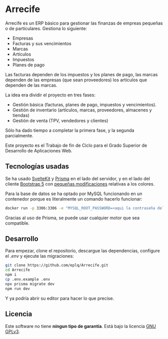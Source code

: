 # Arrecife

Arrecife es un ERP básico para gestionar las finanzas de empreas pequeñas o de particulares. Gestiona lo siguiente:

- Empresas
- Facturas y sus vencimientos
- Marcas
- Artículos
- Impuestos
- Planes de pago

Las facturas dependen de los impuestos y los planes de pago, las marcas dependen de las empresas (que sean proveedores) los artículos que dependen de las marcas.

La idea era dividir el proyecto en tres fases:

- Gestión básica (facturas, planes de pago, impuestos y vencimientos).
- Gestión de inventario (artículos, marcas, proveedores, almacenes y tiendas)
- Gestión de venta (TPV, vendedores y clientes)

Sólo ha dado tiempo a completar la primera fase, y la segunda parcialmente.

Este proyecto es el Trabajo de fin de Ciclo para el Grado Superior de Desarrollo de Aplicaciones Web.

## Tecnologías usadas

Se ha usado [SvelteKit](https://kit.svelte.dev) y [Prisma](https://prisma.io) en el lado del servidor, y en el lado del cliente [Bootstrap 5](https://getbootstrap.com) con [pequeñas modificaciones](./src/lib/custom.scss) relativas a los colores.

Para la base de datos se ha optado por MySQL funcionando en un contenedor porque es literalmente un comando hacerlo funcionar:

```sh
docker run -p 3306:3306 -e "MYSQL_ROOT_PASSWORD=<aqui la contraseña del usuario root>" -d mysql
```

Gracias al uso de Prisma, se puede usar cualquier motor que sea compatible.

## Desarrollo

Para empezar, clone el repositorio, descargue las dependencias, configure el *.env* y ejecute las migraciones:

```sh
git clone https://github.com/eplq/Arrecife.git
cd Arrecife
npm i
cp .env.example .env
npx prisma migrate dev
npm run dev
```

Y ya podría abrir su editor para hacer lo que precise.

## Licencia

Este software no tiene **níngun tipo de garantía**. Está bajo la licencia [GNU GPLv3](./LICENSE).
